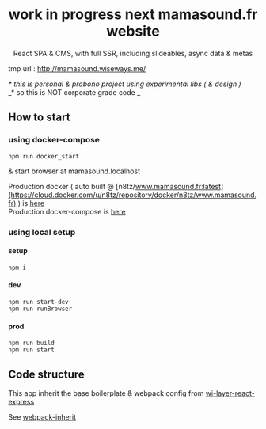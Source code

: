 <h1 align="center">work in progress next mamasound.fr website</h1>
<p align="center">React SPA & CMS, with full SSR, including slideables, async data & metas</p>


tmp url : http://mamasound.wiseways.me/

_* this is personal & probono project using experimental libs ( & design )_<br/>
_* so this is NOT corporate grade code _

## How to start

### using docker-compose

```
npm run docker_start
```

& start browser at mamasound.localhost

Production docker ( auto built @ [n8tz/www.mamasound.fr:latest](https://cloud.docker.com/u/n8tz/repository/docker/n8tz/www.mamasound.fr) ) is [here](dockers/preprod) <br/>
Production docker-compose is [here](dockers/prod) 

### using local setup

#### setup
```
npm i
```

#### dev
```
npm run start-dev
npm run runBrowser
```

#### prod
```
npm run build
npm run start
```

## Code structure

This app inherit the base boilerplate & webpack config from [wi-layer-react-express](https://github.com/n8tz/wi-layer-react-express)

See [webpack-inherit](https://github.com/n8tz/webpack-inherit)
